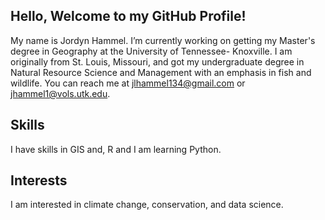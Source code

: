 ## Hello, Welcome to my GitHub Profile!

My name is Jordyn Hammel. I’m currently working on getting my Master's degree in Geography at the University of Tennessee- Knoxville. I am originally from St. Louis, Missouri, and got my undergraduate degree in Natural Resource Science and Management with an emphasis in fish and wildlife. You can reach me at jlhammel134@gmail.com or jhammel1@vols.utk.edu.

## Skills
I have skills in GIS and, R and I am learning Python.

## Interests
I am interested in climate change, conservation, and data science.
